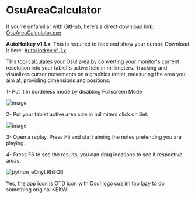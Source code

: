 # OsuAreaCalculator
If you're unfamiliar with GitHub, here’s a direct download link:  
[OsuAreaCalculator.exe](https://github.com/KaikeGold/OsuAreaCalculator/releases/download/OsuAreaCalculator/OsuAreaCalculator.exe)

**AutoHotkey v1.1.x**: This is required to hide and show your cursor.
Download it here: [AutoHotkey v1.1.x](https://www.autohotkey.com/download/ahk-install.exe)

This tool calculates your Osu! area by converting your monitor's current resolution into your tablet's active field in millimeters. Tracking and visualizes cursor movements on a graphics tablet, measuring the area you aim at, providing dimensions and positions.


  

  

1- Put it in bordeless mode by disabling Fullscreen Mode

![image](https://github.com/user-attachments/assets/6b463f7c-e461-4a53-8972-09b97781a8f1)

2- Put your tablet active area size in milimiters click on Set.

![image](https://github.com/user-attachments/assets/14690e24-3af9-44c8-85cd-8340f2893dd9)

3- Open a replay. Press F5 and start aiming the notes pretending you are playing.

4- Press F6 to see the results, you can drag locations to see it respective areas.

![python_eOnyLRh8QB](https://github.com/user-attachments/assets/753aa001-0cd3-4bab-9749-d2867dd7ab33)

Yes, the app icon is OTD icon with Osu! logo cuz im too lazy to do something original KEKW.
